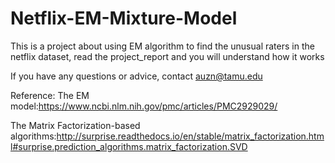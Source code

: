 # Netflix-EM-Mixture-Model
This is a project about using EM algorithm to find the unusual raters in the netflix dataset, read the project_report and you will understand how it works


If you have any questions or advice, contact auzn@tamu.edu

Reference:
The EM model:https://www.ncbi.nlm.nih.gov/pmc/articles/PMC2929029/

The Matrix Factorization-based algorithms:http://surprise.readthedocs.io/en/stable/matrix_factorization.html#surprise.prediction_algorithms.matrix_factorization.SVD

